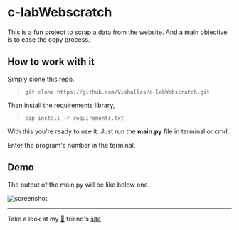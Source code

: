 # c-labWebscratch

This is a fun project to scrap a data from the website. And a main objective is to ease the copy process.

## How to work with it

Simply clone this repo.

> `git clone https://github.com/Vishallas/c-labWebscratch.git`

Then install the requirements library,

> `pip install -r requirements.txt`

With this you're ready to use it. Just run the **main.py** file in terminal or cmd.

Enter the program's number in the terminal.

## Demo

The output of the main.py will be like below one.

![screenshot](https://user-images.githubusercontent.com/103063354/227778551-1c34e89d-8b88-425c-a48d-b6f938b6ab91.jpg)

---

Take a look at my [:anger:](https://github.com/Saffron-codes) friend's [site](https://ece-clab.netlify.app)
